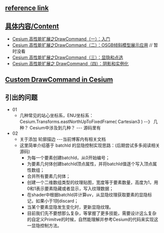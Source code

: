 ## [reference link](https://mp.weixin.qq.com/s?__biz=Mzg2MzY4NTMxNw==&mid=2247485570&idx=1&sn=f29485c9f13255a64310653a2446e236&chksm=ce759728f9021e3e6ca78a85765ac9569c5248ee47440d1a0098b93beeb99315eee144015c15&cur_album_id=2064203226035355654&scene=190#rd)
## [具体内容/Content](#)
- [Cesium 高性能扩展之DrawCommand（一）：入门](./01.html)
- [Cesium 高性能扩展之DrawCommand（二）：OSGB倾斜模型展示应用](02.html) // 暂时没看
- [Cesium 高性能扩展之DrawCommand（三）：显隐和点选](03.html)
- [Cesium 高性能扩展之 DrawCommand（四）：阴影和实例化](04.html)

## [Custom DrawCommand in Cesium](CustomDrawCommand.js)

## 引出的问题
- 01
  - 几种常见的站心坐标系，ENU坐标系：Cesium.Transforms.eastNorthUpToFixedFrame( Cartesian3 ) --》 几种？ Cesium中涉及到几种？ --- 源码里有
- 02
  - 关于添加 轮廓描边 ---当前博客内有相关文档
  - 这里简单介绍基于 batchId 的显隐控制实现思路：(后期尝试多多阅读相关源码)
    - 为每一个要素创建batchId，从0开始编号；
    - 为要素几何体创建batchId顶点属性，并将batchId值逐个写入顶点属性数组；
    - 合并所有要素几何体；
    - 创建一个二维数组类型的纹理贴图，宽度等于要素数量，高度为1，用0和1表示要素隐藏或者显示，写入纹理数据；
    - 在shader中根据batchId并计算uv，从显隐纹理获取要素的显隐标记，如果小于1则discard；
    - 当某个要素显隐发生变化时，更新显隐纹理。
    - 目前我们先不要想那么复杂，等掌握了更多技能，需要设计这么复杂的自定义Primitve的时候，自然能理解并参考Cesium的代码来实现这一显隐控制方法。